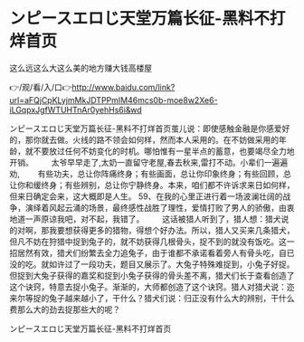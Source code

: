 # ンピースエロじ天堂万篇长征-黑料不打烊首页
这么远这么大这么美的地方赚大钱高楼屋

👉/观/看/入/口👉http://www.baidu.com/link?url=aFQjCpKLyjmMkJDTPPmIM46mcs0b-moe8w2Xe6-iLGqpxJgfWTUHTnAr0yehHs6i&wd

ンピースエロじ天堂万篇长征-黑料不打烊首页茧儿说：即使感触金融是你感爱好的，那你就去做。火线的路不领会如何样，然而本人采用的。在不妨做采用的年龄，就不要放过任何不妨变化的时机。哪怕惟有一星半点的蓄意，也要竭尽全力地开销。
　　太爷早早走了,太奶一直留守老屋,春去秋来,雷打不动。小辈们一遍遍劝,
　　有些功夫，总让你阵痛终身；有些画面，总让你印象终身；有些回顾，总让你和缓终身；有些辨别，总让你宁静终身。本来，咱们都不许诉求来日如何样，但来日确定会来，这大概即是人生。
		59、在我的心里正进行着一场波澜壮阔的战争，演绎着风起云涌的场景，最终感性战胜了理性，爱情打败了男人的骄傲，由衷地道一声原谅我吧，对不起，我错了。
　　这话被猎人听到了，猎人想：猎犬说的对啊，那我要想获得更多的猎物，得想个好办法。所以，猎人又买来几条猎犬，但凡不妨在狩猎中捉到兔子的，就不妨获得几根骨头，捉不到的就没有饭吃。这一招居然有效，猎犬们纷繁去全力追兔子，由于谁都不承诺看着旁人有骨头吃，自已没的吃。就如许过了一段功夫，题目又展示了。大兔子特殊难捉到，小兔子好捉。但捉到大兔子获得的嘉奖和捉到小兔子获得的骨头差不离，猎犬们长于查看创造了这个诀窍，特意去捉小兔子。渐渐的，大师都创造了这个诀窍。猎人对猎犬说：迩来尔等捉的兔子越来越小了，干什么？猎犬们说：归正没有什么大的辨别，干什么费那么大的劲去捉那些大的呢？

ンピースエロじ天堂万篇长征-黑料不打烊首页
